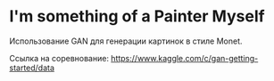 # I'm something of a Painter Myself

Использование GAN для генерации картинок в стиле Monet.

Ссылка на соревнование: https://www.kaggle.com/c/gan-getting-started/data

